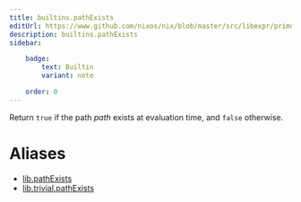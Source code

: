 ```yaml
---
title: builtins.pathExists
editUrl: https://www.github.com/nixos/nix/blob/master/src/libexpr/primops.cc
description: builtins.pathExists
sidebar:

    badge:
        text: Builtin
        variant: note

    order: 0
---
```


Return `true` if the path *path* exists at evaluation time, and
`false` otherwise.


# Aliases

- [lib.pathExists](./reference/lib/lib-pathExists)
- [lib.trivial.pathExists](./reference/lib/trivial/lib-trivial-pathExists)


